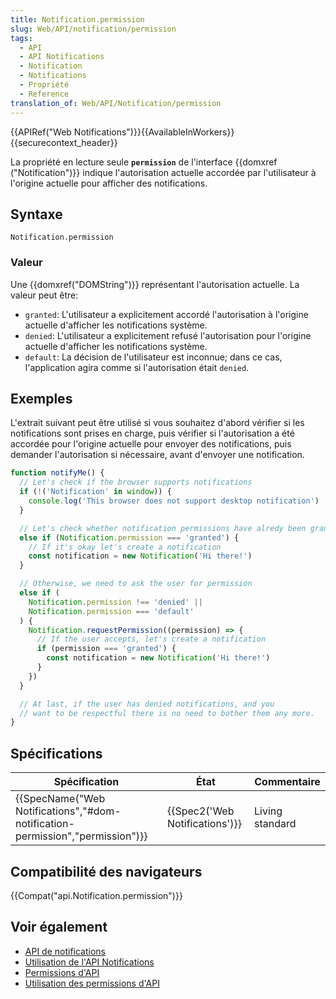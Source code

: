 ```yaml
---
title: Notification.permission
slug: Web/API/notification/permission
tags:
  - API
  - API Notifications
  - Notification
  - Notifications
  - Propriété
  - Reference
translation_of: Web/API/Notification/permission
---
```

{{APIRef("Web Notifications")}}{{AvailableInWorkers}}{{securecontext_header}}

La propriété en lecture seule **`permission`** de l'interface {{domxref ("Notification")}} indique l'autorisation actuelle accordée par l'utilisateur à l'origine actuelle pour afficher des notifications.

## Syntaxe

    Notification.permission

### Valeur

Une {{domxref("DOMString")}} représentant l'autorisation actuelle. La valeur peut être:

- `granted`: L'utilisateur a explicitement accordé l'autorisation à l'origine actuelle d'afficher les notifications système.
- `denied`: L'utilisateur a explicitement refusé l'autorisation pour l'origine actuelle d'afficher les notifications système.
- `default`: La décision de l'utilisateur est inconnue; dans ce cas, l'application agira comme si l'autorisation était `denied`.

## Exemples

L'extrait suivant peut être utilisé si vous souhaitez d'abord vérifier si les notifications sont prises en charge, puis vérifier si l'autorisation a été accordée pour l'origine actuelle pour envoyer des notifications, puis demander l'autorisation si nécessaire, avant d'envoyer une notification.

```js
function notifyMe() {
  // Let's check if the browser supports notifications
  if (!('Notification' in window)) {
    console.log('This browser does not support desktop notification')
  }

  // Let's check whether notification permissions have alredy been granted
  else if (Notification.permission === 'granted') {
    // If it's okay let's create a notification
    const notification = new Notification('Hi there!')
  }

  // Otherwise, we need to ask the user for permission
  else if (
    Notification.permission !== 'denied' ||
    Notification.permission === 'default'
  ) {
    Notification.requestPermission((permission) => {
      // If the user accepts, let's create a notification
      if (permission === 'granted') {
        const notification = new Notification('Hi there!')
      }
    })
  }

  // At last, if the user has denied notifications, and you
  // want to be respectful there is no need to bother them any more.
}
```

## Spécifications

| Spécification                                                                                            | État                                     | Commentaire     |
| -------------------------------------------------------------------------------------------------------- | ---------------------------------------- | --------------- |
| {{SpecName("Web Notifications","#dom-notification-permission","permission")}} | {{Spec2('Web Notifications')}} | Living standard |

## Compatibilité des navigateurs

{{Compat("api.Notification.permission")}}

## Voir également

- [API de notifications](/docs/Web/API/Notifications_API)
- [Utilisation de l'API Notifications](/en-US/docs/Web/API/Notifications_API/Using_the_Notifications_API)
- [Permissions d'API](/en-US/docs/Web/API/Permissions_API)
- [Utilisation des permissions d'API](/en-US/docs/Web/API/Permissions_API/Using_the_Permissions_API)
